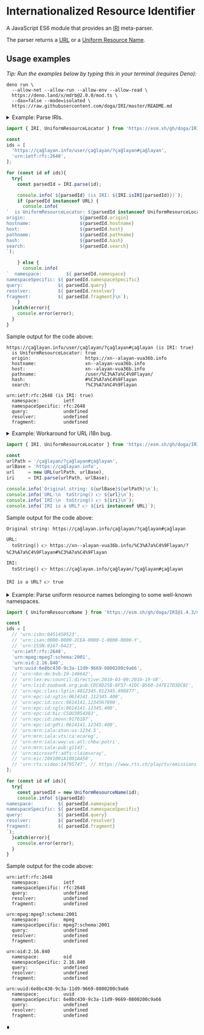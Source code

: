 # Internationalized Resource Identifier

A JavaScript ES6 module that provides an [IRI](https://en.wikipedia.org/wiki/Internationalized_Resource_Identifier)  meta-parser.

The parser returns a [URL](https://developer.mozilla.org/en-US/docs/Web/API/URL) or a [Uniform Resource Name](https://en.wikipedia.org/wiki/Uniform_Resource_Name).

## Usage examples

_Tip: Run the examples below by typing this in your terminal (requires Deno):_

```shell
deno run \
  --allow-net --allow-run --allow-env --allow-read \
  https://deno.land/x/mdrb@2.0.0/mod.ts \
  --dax=false --mode=isolated \
  https://raw.githubusercontent.com/doga/IRI/master/README.md
```

<details data-mdrb>
<summary>Example: Parse IRIs.</summary>

<pre>
description = '''
Running this example is safe, it will not read or write anything to your filesystem.
'''
</pre>
</details>

```javascript
import { IRI, UniformResourceLocator } from 'https://esm.sh/gh/doga/IRI@1.4.3/mod.mjs';

const
ids = [
  'https://çağlayan.info/user/çağlayan/?çağlayan#çağlayan',
  'urn:ietf:rfc:2648',
];

for (const id of ids){
  try{
    const parsedId = IRI.parse(id);

    console.info(`${parsedId} (is IRI: ${IRI.isIRI(parsedId)})`);
    if (parsedId instanceof URL) {
      console.info(
`  is UniformResourceLocator: ${parsedId instanceof UniformResourceLocator}
origin:                    ${parsedId.origin}
hostname:                  ${parsedId.hostname}
host:                      ${parsedId.host}
pathname:                  ${parsedId.pathname}
hash:                      ${parsedId.hash}
search:                    ${parsedId.search}
`);

    } else {
      console.info(
`  namespace:         ${ parsedId.namespace}
namespaceSpecific: ${ parsedId.namespaceSpecific}
query:             ${ parsedId.query}
resolver:          ${ parsedId.resolver}
fragment:          ${ parsedId.fragment}\n`);
    }
  }catch(error){
    console.error(error);
  }
}
```

Sample output for the code above:

```text
https://çağlayan.info/user/çağlayan/?çağlayan#çağlayan (is IRI: true)
  is UniformResourceLocator: true
  origin:                    https://xn--alayan-vua36b.info
  hostname:                  xn--alayan-vua36b.info
  host:                      xn--alayan-vua36b.info
  pathname:                  /user/%C3%A7a%C4%9Flayan/
  hash:                      #%C3%A7a%C4%9Flayan
  search:                    ?%C3%A7a%C4%9Flayan

urn:ietf:rfc:2648 (is IRI: true)
  namespace:         ietf
  namespaceSpecific: rfc:2648
  query:             undefined
  resolver:          undefined
  fragment:          undefined
```

<details data-mdrb>
<summary>Example: Workaround for URL i18n bug.</summary>

<pre>
description = '''
Running this example is safe, it will not read or write anything to your filesystem.
'''
</pre>
</details>

```javascript
import { IRI, UniformResourceLocator } from 'https://esm.sh/gh/doga/IRI@1.4.3/mod.mjs';

const
urlPath = '/çağlayan/?çağlayan#çağlayan',
urlBase = 'https://çağlayan.info',
url     = new URL(urlPath, urlBase),
iri     = IRI.parse(urlPath, urlBase);

console.info(`Original string: ${urlBase}${urlPath}\n`);
console.info(`URL:\n  toString() 👉 ${url}\n`);
console.info(`IRI:\n  toString() 👉 ${iri}\n`);
console.info(`IRI is a URL? 👉 ${iri instanceof URL}`);
```

Sample output for the code above:

```text
Original string: https://çağlayan.info/çağlayan/?çağlayan#çağlayan

URL:
  toString() 👉 https://xn--alayan-vua36b.info/%C3%A7a%C4%9Flayan/?%C3%A7a%C4%9Flayan#%C3%A7a%C4%9Flayan

IRI:
  toString() 👉 https://çağlayan.info/çağlayan/?çağlayan#çağlayan

IRI is a URL? 👉 true
```

<details data-mdrb>
<summary>Example: Parse uniform resource names belonging to some well-known namespaces.</summary>

<pre>
description = '''
Running this example is safe, it will not read or write anything to your filesystem.
'''
</pre>
</details>

```javascript
import { UniformResourceName } from 'https://esm.sh/gh/doga/IRI@1.4.3/mod.mjs';

const
ids = [
  // 'urn:isbn:0451450523',
  // 'urn:isan:0000-0000-2CEA-0000-1-0000-0000-Y',
  // 'urn:ISSN:0167-6423',
  'urn:ietf:rfc:2648',
  'urn:mpeg:mpeg7:schema:2001',
  'urn:oid:2.16.840',
  'urn:uuid:6e8bc430-9c3a-11d9-9669-0800200c9a66',
  // 'urn:nbn:de:bvb:19-146642',
  // 'urn:lex:eu:council:directive:2010-03-09;2010-19-UE',
  // 'urn:lsid:zoobank.org:pub:CDC8D258-8F57-41DC-B560-247E17D3DC8C',
  // 'urn:epc:class:lgtin:4012345.012345.998877',
  // 'urn:epc:id:sgtin:0614141.112345.400',
  // 'urn:epc:id:sscc:0614141.1234567890',
  // 'urn:epc:id:sgln:0614141.12345.400',
  // 'urn:epc:id:bic:CSQU3054383',
  // 'urn:epc:id:imovn:9176187',
  // 'urn:epc:id:gdti:0614141.12345.400',
  // 'urn:mrn:iala:aton:us:1234.5',
  // 'urn:mrn:iala:vts:ca:ecareg',
  // 'urn:mrn:iala:wwy:us:atl:chba:potri',
  // 'urn:mrn:iala:pub:g1143',
  // 'urn:microsoft:adfs:claimsxray',
  // 'urn:eic:10X1001A1001A450',
  // 'urn:rts:video:14795747', // https://www.rts.ch/play/tv/emissions
];

for (const id of ids){
  try{
    const parsedId = new UniformResourceName(id);
    console.info(`${parsedId}
namespace:         ${ parsedId.namespace}
namespaceSpecific: ${ parsedId.namespaceSpecific}
query:             ${ parsedId.query}
resolver:          ${ parsedId.resolver}
fragment:          ${ parsedId.fragment}
`);
  }catch(error){
    console.error(error);
  }
}
```

Sample output for the code above:

```text
urn:ietf:rfc:2648
  namespace:         ietf
  namespaceSpecific: rfc:2648
  query:             undefined
  resolver:          undefined
  fragment:          undefined

urn:mpeg:mpeg7:schema:2001
  namespace:         mpeg
  namespaceSpecific: mpeg7:schema:2001
  query:             undefined
  resolver:          undefined
  fragment:          undefined

urn:oid:2.16.840
  namespace:         oid
  namespaceSpecific: 2.16.840
  query:             undefined
  resolver:          undefined
  fragment:          undefined

urn:uuid:6e8bc430-9c3a-11d9-9669-0800200c9a66
  namespace:         uuid
  namespaceSpecific: 6e8bc430-9c3a-11d9-9669-0800200c9a66
  query:             undefined
  resolver:          undefined
  fragment:          undefined
```

∎
